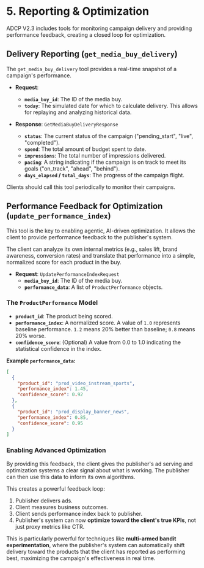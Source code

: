 # 5. Reporting & Optimization

ADCP V2.3 includes tools for monitoring campaign delivery and providing performance feedback, creating a closed loop for optimization.

## Delivery Reporting (`get_media_buy_delivery`)

The `get_media_buy_delivery` tool provides a real-time snapshot of a campaign's performance.

- **Request**:
  - **`media_buy_id`**: The ID of the media buy.
  - **`today`**: The simulated date for which to calculate delivery. This allows for replaying and analyzing historical data.

- **Response**: `GetMediaBuyDeliveryResponse`
  - **`status`**: The current status of the campaign ("pending_start", "live", "completed").
  - **`spend`**: The total amount of budget spent to date.
  - **`impressions`**: The total number of impressions delivered.
  - **`pacing`**: A string indicating if the campaign is on track to meet its goals ("on_track", "ahead", "behind").
  - **`days_elapsed` / `total_days`**: The progress of the campaign flight.

Clients should call this tool periodically to monitor their campaigns.

## Performance Feedback for Optimization (`update_performance_index`)

This tool is the key to enabling agentic, AI-driven optimization. It allows the client to provide performance feedback to the publisher's system.

The client can analyze its own internal metrics (e.g., sales lift, brand awareness, conversion rates) and translate that performance into a simple, normalized score for each product in the buy.

- **Request**: `UpdatePerformanceIndexRequest`
  - **`media_buy_id`**: The ID of the media buy.
  - **`performance_data`**: A list of `ProductPerformance` objects.

### The `ProductPerformance` Model
- **`product_id`**: The product being scored.
- **`performance_index`**: A normalized score. A value of `1.0` represents baseline performance. `1.2` means 20% better than baseline; `0.8` means 20% worse.
- **`confidence_score`**: (Optional) A value from 0.0 to 1.0 indicating the statistical confidence in the index.

**Example `performance_data`:**
```json
[
  {
    "product_id": "prod_video_instream_sports",
    "performance_index": 1.45,
    "confidence_score": 0.92
  },
  {
    "product_id": "prod_display_banner_news",
    "performance_index": 0.85,
    "confidence_score": 0.95
  }
]
```

### Enabling Advanced Optimization

By providing this feedback, the client gives the publisher's ad serving and optimization systems a clear signal about what is working. The publisher can then use this data to inform its own algorithms.

This creates a powerful feedback loop:
1.  Publisher delivers ads.
2.  Client measures business outcomes.
3.  Client sends performance index back to publisher.
4.  Publisher's system can now **optimize toward the client's true KPIs**, not just proxy metrics like CTR.

This is particularly powerful for techniques like **multi-armed bandit experimentation**, where the publisher's system can automatically shift delivery toward the products that the client has reported as performing best, maximizing the campaign's effectiveness in real time.
